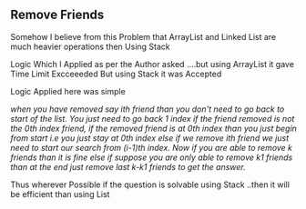 <h2>Remove Friends</h2>

<p>Somehow I believe from this Problem that ArrayList and Linked List are much heavier operations then Using Stack</p>

<p>Logic Which  I Applied as per the Author asked ....but using ArrayList it gave Time Limit Excceeeded But using Stack it was Accepted</p>


<p>Logic Applied here was simple</p>
<i>when you have removed say ith friend than you don't need to go back to start of the list. You just need to go back 1 index if the friend removed is not the 0th index friend, if the removed friend is at 0th index than you just begin from start i.e you just stay at 0th index else if we remove ith friend we just need to start our search from (i-1)th index. Now if you are able to remove k friends than it is fine else if suppose you are only able to remove k1 friends than at the end just remove last k-k1 friends to get the answer.</i>


<p>Thus wherever Possible if the question is solvable using Stack ..then it will be efficient than using List</p>